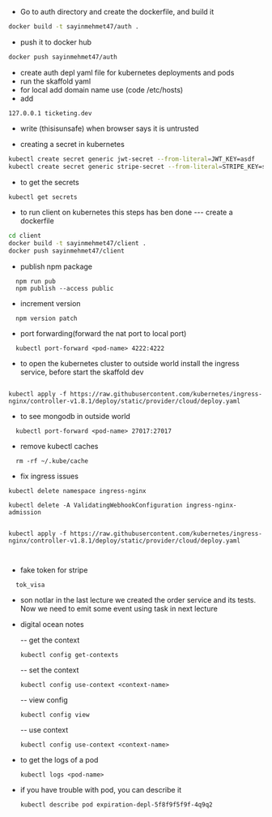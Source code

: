- Go to auth directory and create the dockerfile, and build it

```bash
docker build -t sayinmehmet47/auth .
```

- push it to docker hub

```bash
docker push sayinmehmet47/auth
```

- create auth depl yaml file for kubernetes deployments and pods
- run the skaffold yaml
- for local add domain name use (code /etc/hosts)
- add

```code
127.0.0.1 ticketing.dev

```

- write (thisisunsafe) when browser says it is untrusted

- creating a secret in kubernetes

```bash
kubectl create secret generic jwt-secret --from-literal=JWT_KEY=asdf
kubectl create secret generic stripe-secret --from-literal=STRIPE_KEY=sk_tes
```

- to get the secrets

```bash
kubectl get secrets
```

- to run client on kubernetes this steps has ben done
  --- create a dockerfile

```bash
cd client
docker build -t sayinmehmet47/client .
docker push sayinmehmet47/client

```

- publish npm package

```code
  npm run pub
  npm publish --access public
```

- increment version

```code
  npm version patch
```

- port forwarding(forward the nat port to local port)

```code
  kubectl port-forward <pod-name> 4222:4222
```

- to open the kubernetes cluster to outside world install the ingress service, before start the skaffold dev

```code

kubectl apply -f https://raw.githubusercontent.com/kubernetes/ingress-nginx/controller-v1.8.1/deploy/static/provider/cloud/deploy.yaml
```

- to see mongodb in outside world

```code
  kubectl port-forward <pod-name> 27017:27017
```

- remove kubectl caches

```code
  rm -rf ~/.kube/cache
```

- fix ingress issues

```code
kubectl delete namespace ingress-nginx

kubectl delete -A ValidatingWebhookConfiguration ingress-nginx-admission


kubectl apply -f https://raw.githubusercontent.com/kubernetes/ingress-nginx/controller-v1.8.1/deploy/static/provider/cloud/deploy.yaml



```

- fake token for stripe

```code
  tok_visa
```

- son notlar
  in the last lecture we created the order service and its tests. Now we need to emit some event using task in next lecture

- digital ocean notes

  -- get the context

  ```code
  kubectl config get-contexts
  ```

  -- set the context

  ```code
  kubectl config use-context <context-name>
  ```

  -- view config

  ```code
  kubectl config view
  ```

  -- use context

  ```code
  kubectl config use-context <context-name>
  ```

- to get the logs of a pod

  ```code
  kubectl logs <pod-name>
  ```

- if you have trouble with pod, you can describe it

  ```code
  kubectl describe pod expiration-depl-5f8f9f5f9f-4q9q2
  ```
